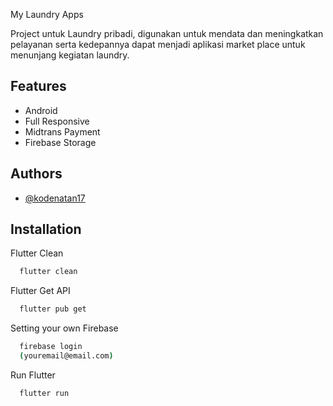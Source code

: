 
My Laundry Apps

Project untuk Laundry pribadi, digunakan untuk mendata dan meningkatkan pelayanan serta kedepannya dapat menjadi aplikasi market place untuk menunjang kegiatan laundry.

## Features

- Android
- Full Responsive
- Midtrans Payment
- Firebase Storage


## Authors

- [@kodenatan17](https://www.github.com/kodenatan17)


## Installation

Flutter Clean

```bash
  flutter clean
```

Flutter Get API

```bash
  flutter pub get
```

Setting your own Firebase

```bash
  firebase login
  (youremail@email.com)
```

Run Flutter

```bash
  flutter run
```
